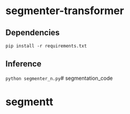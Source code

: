 # segmenter-transformer

## Dependencies

`pip install -r requirements.txt`


## Inference


`python segmenter_n.py`# segmentation_code
# segmentt
